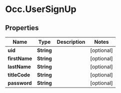 # Occ.UserSignUp

## Properties
Name | Type | Description | Notes
------------ | ------------- | ------------- | -------------
**uid** | **String** |  | [optional] 
**firstName** | **String** |  | [optional] 
**lastName** | **String** |  | [optional] 
**titleCode** | **String** |  | [optional] 
**password** | **String** |  | [optional] 


